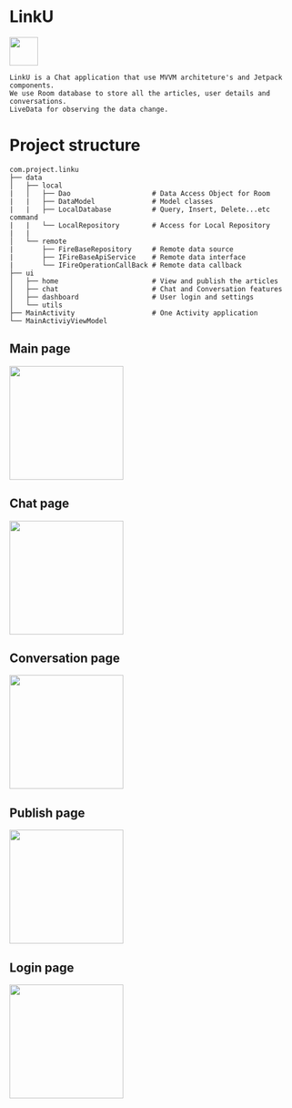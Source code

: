 LinkU
====

<img src="https://user-images.githubusercontent.com/95346303/169641708-327091bd-aa62-4e06-8262-c34bc650ed26.png" width="50">

    LinkU is a Chat application that use MVVM architeture's and Jetpack components.
    We use Room database to store all the articles, user details and conversations. 
    LiveData for observing the data change.

# Project structure
```
com.project.linku  
├── data  
│   ├── local   
|   │   ├── Dao                    # Data Access Object for Room  
|   |   ├── DataModel              # Model classes  
|   |   ├── LocalDatabase          # Query, Insert, Delete...etc command  
|   |   └── LocalRepository        # Access for Local Repository  
|   |       
│   └── remote  
|       ├── FireBaseRepository     # Remote data source  
|       ├── IFireBaseApiService    # Remote data interface  
|       └── IFireOperationCallBack # Remote data callback  
├── ui  
│   ├── home                       # View and publish the articles  
│   ├── chat                       # Chat and Conversation features  
│   ├── dashboard                  # User login and settings  
│   └── utils  
├── MainActivity                   # One Activity application  
└── MainActiviyViewModel  
```
## Main page  
<img src="https://user-images.githubusercontent.com/95346303/169640789-2834bc00-bd3d-41b6-9731-f592c1a64b65.png" width="200">

## Chat page  
<img src="https://user-images.githubusercontent.com/95346303/169640783-c629fe34-36db-45dd-86fc-a1c9196d5834.png" width="200">

## Conversation page  
<img src="https://user-images.githubusercontent.com/95346303/169640786-d6b419c3-4533-4c4f-9fc3-5b4f4328074c.png" width="200">

## Publish page  
<img src="https://user-images.githubusercontent.com/95346303/169640790-cd8d6b71-a9dd-45d7-ab18-24bfaf5dfee6.png" width="200">

## Login page  
<img src="https://user-images.githubusercontent.com/95346303/169640787-8e0ded56-4479-41f3-ba20-f56c4d5fc43f.png" width="200">
